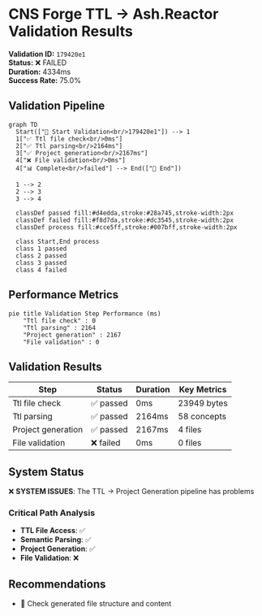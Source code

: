 # CNS Forge TTL → Ash.Reactor Validation Results

**Validation ID:** `179420e1`  
**Status:** ❌ FAILED  
**Duration:** 4334ms  
**Success Rate:** 75.0%

## Validation Pipeline

```mermaid
graph TD
  Start(["🚀 Start Validation<br/>179420e1"]) --> 1
  1["✅ Ttl file check<br/>0ms"]
  2["✅ Ttl parsing<br/>2164ms"]
  3["✅ Project generation<br/>2167ms"]
  4["❌ File validation<br/>0ms"]
  4["📊 Complete<br/>failed"] --> End(["🏁 End"])
  
  1 --> 2
  2 --> 3
  3 --> 4
  
  classDef passed fill:#d4edda,stroke:#28a745,stroke-width:2px
  classDef failed fill:#f8d7da,stroke:#dc3545,stroke-width:2px
  classDef process fill:#cce5ff,stroke:#007bff,stroke-width:2px
  
  class Start,End process
  class 1 passed
  class 2 passed
  class 3 passed
  class 4 failed
```

## Performance Metrics

```mermaid
pie title Validation Step Performance (ms)
    "Ttl file check" : 0
    "Ttl parsing" : 2164
    "Project generation" : 2167
    "File validation" : 0
```

## Validation Results

| Step | Status | Duration | Key Metrics |
|------|--------|----------|-------------|
| Ttl file check | ✅ passed | 0ms | 23949 bytes |
| Ttl parsing | ✅ passed | 2164ms | 58 concepts |
| Project generation | ✅ passed | 2167ms | 4 files |
| File validation | ❌ failed | 0ms | 0 files |

## System Status

❌ **SYSTEM ISSUES**: The TTL → Project Generation pipeline has problems

### Critical Path Analysis

- **TTL File Access**: ✅
- **Semantic Parsing**: ✅
- **Project Generation**: ✅
- **File Validation**: ❌

## Recommendations

- 📝 Check generated file structure and content
